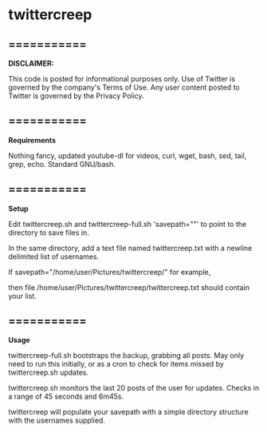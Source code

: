 # twittercreep
===========
---
**DISCLAIMER:**

This code is posted for informational purposes only. Use of Twitter is governed by the company's Terms of Use. Any user content posted to Twitter is governed by the Privacy Policy.


===========
---
**Requirements**

Nothing fancy, updated youtube-dl for videos, curl, wget, bash, sed, tail, grep, echo.  Standard GNU/bash.

===========
---
**Setup**

Edit twittercreep.sh and twittercreep-full.sh 'savepath=""' to point to the directory to save files in.

In the same directory, add a text file named twittercreep.txt with a newline delimited list of usernames.

If savepath="/home/user/Pictures/twittercreep/" for example,

then file /home/user/Pictures/twittercreep/twittercreep.txt should contain your list.

===========
---
**Usage**

twittercreep-full.sh bootstraps the backup, grabbing all posts.  May only need to run this initially, or as a cron to check for items missed by twittercreep.sh updates.

twittercreep.sh monitors the last 20 posts of the user for updates.  Checks in a range of 45 seconds and 6m45s.

twittercreep will populate your savepath with a simple directory structure with the usernames supplied.

